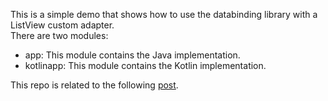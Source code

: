 This is a simple demo that shows how to use the databinding library with a ListView custom adapter.  
There are two modules:
* app: This module contains the Java implementation.  
* kotlinapp: This module contains the Kotlin implementation.  

This repo is related to the following [post](http://mobiledevhub.com/2017/12/31/android-listview-databinding/).  
